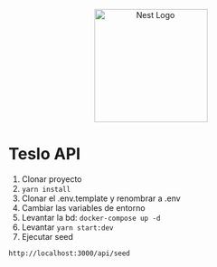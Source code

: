 <p align="center">
  <a href="http://nestjs.com/" target="blank"><img src="https://nestjs.com/img/logo-small.svg" width="200" alt="Nest Logo" /></a>
</p>

# Teslo API

1. Clonar proyecto
2. ```yarn install```
3. Clonar el .env.template y renombrar a .env
4. Cambiar las variables de entorno
5. Levantar la bd: ```docker-compose up -d```
6. Levantar ```yarn start:dev```
7. Ejecutar seed
  ```
  http://localhost:3000/api/seed
  ```
